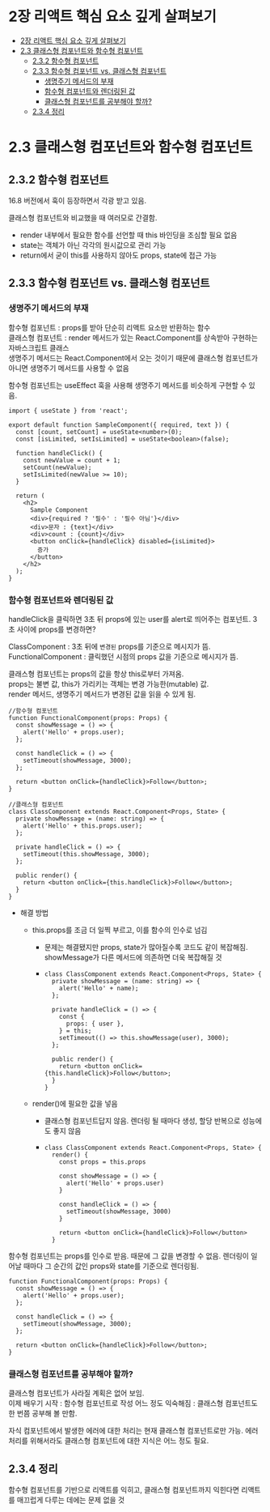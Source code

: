 # 2장 리액트 핵심 요소 깊게 살펴보기

- [2장 리액트 핵심 요소 깊게 살펴보기](#2장-리액트-핵심-요소-깊게-살펴보기)
- [2.3 클래스형 컴포넌트와 함수형 컴포넌트](#23-클래스형-컴포넌트와-함수형-컴포넌트)
  - [2.3.2 함수형 컴포넌트](#232-함수형-컴포넌트)
  - [2.3.3 함수형 컴포넌트 vs. 클래스형 컴포넌트](#233-함수형-컴포넌트-vs-클래스형-컴포넌트)
    - [생명주기 메서드의 부재](#생명주기-메서드의-부재)
    - [함수형 컴포넌트와 렌더링된 값](#함수형-컴포넌트와-렌더링된-값)
    - [클래스형 컴포넌트를 공부해야 할까?](#클래스형-컴포넌트를-공부해야-할까)
  - [2.3.4 정리](#234-정리)

# 2.3 클래스형 컴포넌트와 함수형 컴포넌트

## 2.3.2 함수형 컴포넌트

16.8 버전에서 훅이 등장하면서 각광 받고 있음.

클래스형 컴포넌트와 비교했을 때 여러모로 간결함.

- render 내부에서 필요한 함수를 선언할 때 this 바인딩을 조심할 필요 없음
- state는 객체가 아닌 각각의 원시값으로 관리 가능
- return에서 굳이 this를 사용하지 않아도 props, state에 접근 가능

## 2.3.3 함수형 컴포넌트 vs. 클래스형 컴포넌트

### 생명주기 메서드의 부재

함수형 컴포넌트 : props를 받아 단순히 리액트 요소만 반환하는 함수  
클래스형 컴포넌트 : render 메서드가 있는 React.Component를 상속받아 구현하는 자바스크립트 클래스  
생명주기 메서드는 React.Component에서 오는 것이기 때문에 클래스형 컴포넌트가 아니면 생명주기 메서드를 사용할 수 없음

함수형 컴포넌트는 useEffect 훅을 사용해 생명주기 메서드를 비슷하게 구현할 수 있음.

```tsx
import { useState } from 'react';

export default function SampleComponent({ required, text }) {
  const [count, setCount] = useState<number>(0);
  const [isLimited, setIsLimited] = useState<boolean>(false);

  function handleClick() {
    const newValue = count + 1;
    setCount(newValue);
    setIsLimited(newValue >= 10);
  }

  return (
    <h2>
      Sample Component
      <div>{required ? '필수' : '필수 아님'}</div>
      <div>문자 : {text}</div>
      <div>count : {count}</div>
      <button onClick={handleClick} disabled={isLimited}>
        증가
      </button>
    </h2>
  );
}
```

### 함수형 컴포넌트와 렌더링된 값

handleClick을 클릭하면 3초 뒤 props에 있는 user를 alert로 띄어주는 컴포넌트.
3초 사이에 props를 변경하면?

ClassComponent : 3초 뒤에 `변경된` props를 기준으로 메시지가 뜸.  
FunctionalComponent : 클릭했던 시점의 props 값을 기준으로 메시지가 뜸.

클래스형 컴포넌트는 props의 값을 항상 this로부터 가져옴.  
props는 불변 값, this가 가리키는 객체는 변경 가능한(mutable) 값.  
render 메서드, 생명주기 메서드가 변경된 값을 읽을 수 있게 됨.

```tsx
//함수형 컴포넌트
function FunctionalComponent(props: Props) {
  const showMessage = () => {
    alert('Hello' + props.user);
  };

  const handleClick = () => {
    setTimeout(showMessage, 3000);
  };

  return <button onClick={handleClick}>Follow</button>;
}

//클래스형 컴포넌트
class ClassComponent extends React.Component<Props, State> {
  private showMessage = (name: string) => {
    alert('Hello' + this.props.user);
  };

  private handleClick = () => {
    setTimeout(this.showMessage, 3000);
  };

  public render() {
    return <button onClick={this.handleClick}>Follow</button>;
  }
}
```

- 해결 방법

  - this.props를 조금 더 일찍 부르고, 이를 함수의 인수로 넘김

    - 문제는 해결됐지만 props, state가 많아질수록 코드도 같이 복잡해짐. showMessage가 다른 메서드에 의존하면 더욱 복잡해질 것
    - ```tsx
      class ClassComponent extends React.Component<Props, State> {
        private showMessage = (name: string) => {
          alert('Hello' + name);
        };

        private handleClick = () => {
          const {
            props: { user },
          } = this;
          setTimeout(() => this.showMessage(user), 3000);
        };

        public render() {
          return <button onClick={this.handleClick}>Follow</button>;
        }
      }
      ```

  - render()에 필요한 값을 넣음

    - 클래스형 컴포넌트답지 않음. 렌더링 될 때마다 생성, 할당 반복으로 성능에도 좋지 않음
    - ```tsx
      class ClassComponent extends React.Component<Props, State> {
        render() {
          const props = this.props

          const showMessage = () => {
            alert('Hello' + props.user)
          }

          const handleClick = () => {
            setTimeout(showMessage, 3000)
          }

          return <button onClick={handleClick}>Follow</button>
        }
      ```

함수형 컴포넌트는 props를 인수로 받음. 때문에 그 값을 변경할 수 없음. 렌더링이 일어날 때마다 그 순간의 값인 props와 state를 기준으로 렌더링됨.

```tsx
function FunctionalComponent(props: Props) {
  const showMessage = () => {
    alert('Hello' + props.user);
  };

  const handleClick = () => {
    setTimeout(showMessage, 3000);
  };

  return <button onClick={handleClick}>Follow</button>;
}
```

### 클래스형 컴포넌트를 공부해야 할까?

클래스형 컴포넌트가 사라질 계획은 없어 보임.  
이제 배우기 시작 : 함수형 컴포넌트로 작성
어느 정도 익숙해짐 : 클래스형 컴포넌트도 한 번쯤 공부해 볼 만함.

자식 컴포넌트에서 발생한 에러에 대한 처리는 현재 클래스형 컴포넌트로만 가능. 에러 처리를 위해서라도 클래스형 컴포넌트에 대한 지식은 어느 정도 필요.

## 2.3.4 정리

함수형 컴포넌트를 기반으로 리액트를 익히고, 클래스형 컴포넌트까지 익힌다면 리액트를 매끄럽게 다루는 데에는 문제 없을 것
